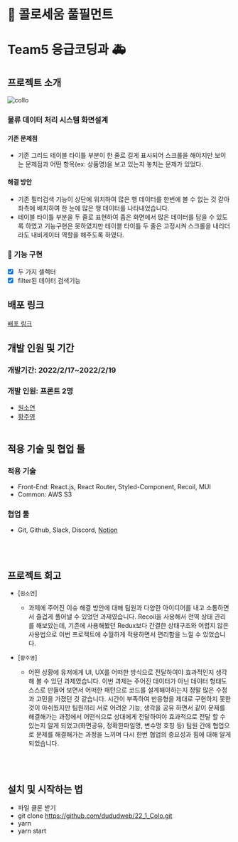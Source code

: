 # 🚢 콜로세움 풀필먼트 
# Team5 응급코딩과 🚑

## 프로젝트 소개

![collo](https://user-images.githubusercontent.com/91524565/154792617-4bb0bf83-8fbf-44c9-8652-c17bb5431690.gif)


### 물류 데이터 처리 시스템 화면설계

#### 기존 문제점

- 기존 그리드 테이블 타이틀 부분이 한 줄로 길게 표시되어 스크롤을 해야지만 보이는 문제점과 어떤 항목(ex: 상품명)을 보고 있는지 놓치는 문제가 있었다.

#### 해결 방안

- 기존 필터검색 기능이 상단에 위치하여 많은 행 데이터를 한번에 볼 수 없는 것 같아 좌측에 배치하여 한 눈에 많은 행 데이터를 나타내었습니다.
- 테이블 타이틀 부분을 두 줄로 표현하여 좁은 화면에서 많은 데이터를 담을 수 있도록 하였고 기능구현은 못하였지만 테이블 타이틀 두 줄은 고정시켜 스크롤을 내리더라도 내비게이터 역할을 해주도록 하였다.

### 📝 기능 구현

- [x] 두 가지 셀렉터
- [x] filter된 데이터 검색기능

## 배포 링크

<a href="http://wantedteam5colo.s3-website.ap-northeast-2.amazonaws.com/">배포 링크</a>

## 개발 인원 및 기간

### 개발기간: 2022/2/17~2022/2/19

### 개발 인원: 프론트 2명

- <a href="https://github.com/dnjstd">원소연</a>
- <a href="https://github.com/dududweb">황주영</a>
  <br/><br/>

## 적용 기술 및 협업 툴

### 적용 기술

- Front-End: React.js, React Router, Styled-Component, Recoil, MUI
- Common: AWS S3

### 협업 툴

- Git, Github, Slack, Discord, <a href="https://olive-trapezoid-dec.notion.site/4-Swit-e7c4a7f8bf2e4cf09ea9c1267f0c5d02">Notion</a>

<br/><br/>

## 프로젝트 회고

- [`원소연`]

  - 과제에 주어진 이슈 해결 방안에 대해 팀원과 다양한 아이디어를 내고 소통하면서 즐겁게 풀어낼 수 있었던 과제였습니다. Recoil을 사용해서 전역 상태 관리를 해보았는데, 기존에 사용해봤던 Redux보다 간결한 상태구조와 어렵지 않은 사용법으로 이번 프로젝트에 수월하게 적용하면서 편리함을 느낄 수 있었습니다.

- [`황주영`]

  - 어떤 상황에 유저에게 UI, UX를 어떠한 방식으로 전달하여야 효과적인지 생각해 볼 수 있던 과제였습니다. 이번 과제는 주어진 데이터가 아닌 데이터 형태도 스스로 만들어 보면서 어떠한 패턴으로 코드를 설계해야하는지 정말 많은 수정과 고민을 가졌던 것 같습니다. 시간이 부족하여 반응형을 제대로 구현하지 못한 것이 아쉬웠지만 팀원끼리 서로 어려운 기능, 생각을 공유 하면서 같이 문제를 해결해가는 과정에서 어떤식으로 상대에게 전달하여야 효과적으로 전달 할 수 있는지 알게 되었고(화면공유, 정확한파일명, 변수명 호칭 등) 팀원 간에 협업으로 문제를 해결해가는 과정을 느끼며 다시 한번 협업의 중요성과 힘에 대해 알게 되었습니다.

<br/><br/>

## 설치 및 시작하는 법

- 파일 클론 받기
- git clone https://github.com/dududweb/22_1_Colo.git
- yarn
- yarn start
  </br>
